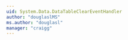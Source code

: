```yaml
---
uid: System.Data.DataTableClearEventHandler
author: "douglaslMS"
ms.author: "douglasl"
manager: "craigg"
---
```

